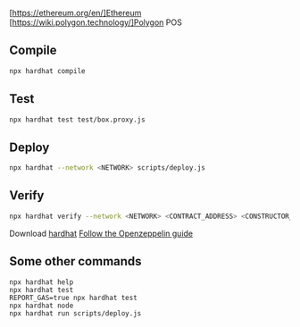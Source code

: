 [https://ethereum.org/en/]Ethereum  [https://wiki.polygon.technology/]Polygon POS


## Compile 

```sh
npx hardhat compile
```

## Test

```sh
npx hardhat test test/box.proxy.js
```

## Deploy

```sh
npx hardhat --network <NETWORK> scripts/deploy.js
```

## Verify

```sh
npx hardhat verify --network <NETWORK> <CONTRACT_ADDRESS> <CONSTRUCTOR_PARAMETERS>
```

Download [hardhat](https://hardhat.org/)
[Follow the Openzeppelin guide](https://forum.openzeppelin.com/t/openzeppelin-upgrades-step-by-step-tutorial-for-hardhat/3580)

## Some other commands

```
npx hardhat help
npx hardhat test
REPORT_GAS=true npx hardhat test
npx hardhat node
npx hardhat run scripts/deploy.js
```
